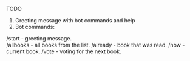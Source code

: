 TODO

1. Greeting message with bot commands and help
2. Bot commands:

/start - greeting message. <br >
/allbooks - all books from the list.
/already - book that was read.
/now - current book.
/vote - voting for the next book.
